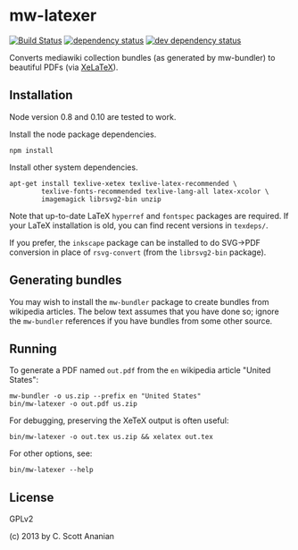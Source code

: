 # mw-latexer

[![Build Status][1]][2] [![dependency status][3]][4] [![dev dependency status][5]][6]

Converts mediawiki collection bundles (as generated by mw-bundler) to
beautiful PDFs (via [XeLaTeX][]).

[XeLaTeX]: https://en.wikipedia.org/wiki/XeTeX

## Installation

Node version 0.8 and 0.10 are tested to work.

Install the node package dependencies.
```
npm install
```

Install other system dependencies.
```
apt-get install texlive-xetex texlive-latex-recommended \
		texlive-fonts-recommended texlive-lang-all latex-xcolor \
		imagemagick librsvg2-bin unzip
```

Note that up-to-date LaTeX `hyperref` and `fontspec` packages are
required.  If your LaTeX installation is old, you can find recent
versions in `texdeps/`.

If you prefer, the `inkscape` package can be installed to do SVG->PDF
conversion in place of `rsvg-convert` (from the `librsvg2-bin` package).

## Generating bundles

You may wish to install the `mw-bundler` package to create bundles
from wikipedia articles.  The below text assumes that you have done
so; ignore the `mw-bundler` references if you have bundles from
some other source.

## Running

To generate a PDF named `out.pdf` from the `en` wikipedia article
"United States":
```
mw-bundler -o us.zip --prefix en "United States"
bin/mw-latexer -o out.pdf us.zip
```

For debugging, preserving the XeTeX output is often useful:
```
bin/mw-latexer -o out.tex us.zip && xelatex out.tex
```

For other options, see:
```
bin/mw-latexer --help
```

## License

GPLv2

(c) 2013 by C. Scott Ananian

[1]: https://travis-ci.org/cscott/mw-latexer.png
[2]: https://travis-ci.org/cscott/mw-latexer
[3]: https://david-dm.org/cscott/mw-latexer.png
[4]: https://david-dm.org/cscott/mw-latexer
[5]: https://david-dm.org/cscott/mw-latexer/dev-status.png
[6]: https://david-dm.org/cscott/mw-latexer#info=devDependencies
